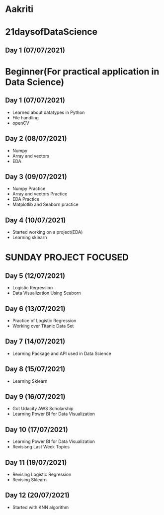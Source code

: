 # Aakriti
# 21daysofDataScience
## Day 1 (07/07/2021)
# Beginner(For practical application in Data Science)

## Day 1 (07/07/2021)
- Learned about datatypes in Python
- File handling 
- openCV
## Day 2 (08/07/2021)
- Numpy
- Array and vectors
- EDA
## Day 3 (09/07/2021)
- Numpy Practice 
- Array and vectors Practice
- EDA Practice
- Matplotlib and Seaborn practice
## Day 4 (10/07/2021)
- Started working on a project(EDA)
- Learning sklearn

# SUNDAY PROJECT FOCUSED

## Day 5 (12/07/2021)
- Logistic Regression
- Data Visualization Using Seaborn

## Day 6 (13/07/2021)
- Practice of Logistic Regression
- Working over Titanic Data Set

## Day 7 (14/07/2021)
- Learning Package and API used in Data Science

## Day 8 (15/07/2021)
- Learning Sklearn

## Day 9 (16/07/2021)
- Got Udacity AWS Scholarship 
- Learning Power BI for Data Visualization

## Day 10 (17/07/2021)
- Learning Power BI for Data Visualization 
- Revisisng Last Week Topics

## Day 11 (19/07/2021)
- Revising Logistic Regression
- Revising Sklearn

## Day 12 (20/07/2021)
- Started with KNN algorithm
